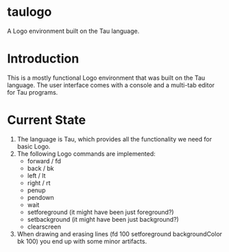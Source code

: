 # taulogo
A Logo environment built on the Tau language.

# Introduction
This is a mostly functional Logo environment that was built on the Tau language. The user interface comes with a console and a multi-tab editor for Tau programs.

# Current State
1) The language is Tau, which provides all the functionality we need for basic Logo.
2) The following Logo commands are implemented:
   * forward / fd
   * back / bk
   * left / lt
   * right / rt
   * penup
   * pendown
   * wait
   * setforeground  (it might have been just foreground?)
   * setbackground  (it might have been just background?)
   * clearscreen
3) When drawing and erasing lines (fd 100 setforeground backgroundColor bk 100) you end up with some minor artifacts.
